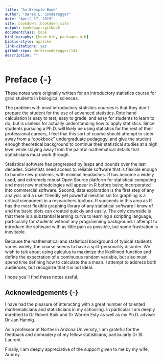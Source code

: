 ```yaml
--- 
title: "An Example Book"
author: "Derek L. Sonderegger"
date: "April 17, 2019"
site: bookdown::bookdown_site
output: bookdown::gitbook
documentclass: book
bibliography: [book.bib, packages.bib]
biblio-style: apalike
link-citations: yes
github-repo: dereksonderegger/141
description: ""
---
```


# Preface {-}
These notes were originally written for an introductory statistics course for grad students in biological sciences. 

The problem with most introductory statistics courses is that they don't prepare the student for the use of advanced statistics. Rote hand calculation is easy to test, easy to grade, and easy for students to learn to do, but is useless for actually understanding how to apply statistics. Since students pursuing a Ph.D. will likely be using statistics for the rest of their professional careers, I feel that this sort of course should attempt to steer away from a “cookbook” undergraduate pedagogy, and give the student enough theoretical background to continue their statistical studies at a high level while staying away from the painful mathematical details that statisticians must work through.

Statistical software has progressed by leaps and bounds over the last decades. Scientists need access to reliable software that is flexible enough to handle new problems, with minimal headaches. R has become a widely used, and extremely robust Open Source platform for statistical computing and most new methodologies will appear in R before being incorporated into commercial software. Second, data exploration is the first step of any analysis and a user friendly yet powerful mechanism for graphing is a critical component in a researchers toolbox. R succeeds in this area as R has the most flexible graphing library of any statistical software I know of and the basic plots can created quickly and easily. The only downside is that there is a substantial learning curve to learning a scripting language, particularly for students without any programming background. I attempt to introduce the software with as little pain as possible, but some frustration is inevitable. 

Because the mathematical and statistical background of typical students varies widely, the course seems to have a split-personality disorder. We wish to talk about using calculus to maximize the likelihood function and define the expectation of a continuous random variable, but also must spend time defining how to calculate the a mean. I attempt to address both audiences, but recognize that it is not ideal. 

I hope you'll find these notes useful.

## Acknowledgements {-}
I have had the pleasure of interacting with a great number of talented mathematicians and statisticians in my schooling.  In particular I am deeply indebted to Dr Robert Boik and Dr Warren Esty as well as my Ph.D. adviser Dr Jan Hannig. 

As a professor at Northern Arizona University, I am grateful for the feedback and comradery of my fellow statisticans, particularly Dr St. Laurent.

Finally, I am deeply appreciative of the support given to me by my wife, Aubrey.


